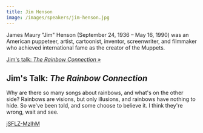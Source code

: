 ```yaml
---
title: Jim Henson
image: /images/speakers/jim-henson.jpg
---
```

James Maury "Jim" Henson (September 24, 1936 – May 16, 1990) was an American puppeteer, artist, cartoonist, inventor, screenwriter, and filmmaker who achieved international fame as the creator of the Muppets.

[Jim's talk: *The Rainbow Connection* &raquo;](directive:more)

## Jim's Talk: *The Rainbow Connection*

Why are there so many songs about rainbows, and what's on the other side? Rainbows are visions, but only illusions, and rainbows have nothing to hide. So we've been told, and some choose to believe it. I think they're wrong, wait and see.

[jSFLZ-MzIhM](directive:youtube)
